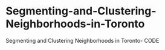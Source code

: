 # Segmenting-and-Clustering-Neighborhoods-in-Toronto
Segmenting and Clustering Neighborhoods in Toronto- CODE

